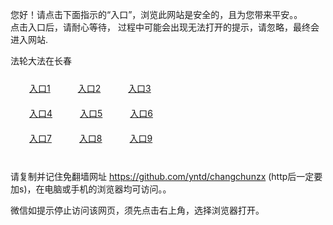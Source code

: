 您好！请点击下面指示的“入口”，浏览此网站是安全的，且为您带来平安。。 <br/>
点击入口后，请耐心等待， 过程中可能会出现无法打开的提示，请忽略，最终会进入网站. </br>

法轮大法在长春<br/>
<div style="padding:10px"><a style="margin:20px" target="_blank" href="https://d30w5t6gbk2qa3.cloudfront.net/2Qpsp?hketg" id="ccLink1" rel="nofollow">入口1</a> <a target="_blank" style="margin:20px" href="https://d2x2xu890wptog.cloudfront.net/2Qpsp?ykujxbv" id="ccLink2" rel="nofollow">入口2</a> <a style="margin:20px" target="_blank" href="https://d3cm8qtc6bsl1z.cloudfront.net/2Qpsp?xuehgvas" id="ccLink3" rel="nofollow">入口3</a></div>

<div style="padding:10px" ><a style="margin:20px" target="_blank" href="https://d30w5t6gbk2qa3.cloudfront.net/2Qpsp?hketg" id="ccLink4" rel="nofollow">入口4</a> <a style="margin:20px" href="https://d2x2xu890wptog.cloudfront.net/2Qpsp?ykujxbv" target="_blank" id="ccLink5" rel="nofollow">入口5</a> <a style="margin:20px" href="https://d3cm8qtc6bsl1z.cloudfront.net/2Qpsp?xuehgvas" target="_blank" id="ccLink6" rel="nofollow">入口6</a></div>

<div style="padding:10px"><a style="margin:20px" target="_blank" href="https://d30w5t6gbk2qa3.cloudfront.net/2Qpsp?hketg" id="ccLink7" rel="nofollow">入口7</a> <a style="margin:20px" href="https://d2x2xu890wptog.cloudfront.net/2Qpsp?ykujxbv" target="_blank" id="ccLink8" rel="nofollow">入口8</a> <a style="margin:20px" target="_blank" href="https://d3cm8qtc6bsl1z.cloudfront.net/2Qpsp?xuehgvas" id="ccLink9" rel="nofollow">入口9</a></div>

<br/>



请复制并记住免翻墙网址 https://github.com/yntd/changchunzx (http后一定要加s)，在电脑或手机的浏览器均可访问。。<br/>

微信如提示停止访问该网页，须先点击右上角，选择浏览器打开。

